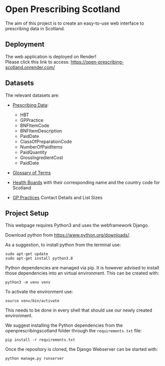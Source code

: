 # Open Prescribing Scotland

The aim of this project is to create an easy-to-use web interface to prescribing data in Scotland.

## Deployment
The web application is deployed on Render!
<br>
Please click this link to access: https://open-prescribing-scotland.onrender.com/

## Datasets
The relevant datasets are:

* [Prescribing Data](https://www.opendata.nhs.scot/dataset/prescriptions-in-the-community):
  - HBT 
  - GPPractice
  - BNFItemCode
  - BNFItemDescription
  - PaidDate
  - ClassOfPreparationCode
  - NumberOfPaidItems
  - PaidQuantity
  - GrossIngredientCost
  - PaidDate

* [Glossary of Terms](https://www.isdscotland.org/health-topics/prescribing-and-medicines/_docs/Open_Data_Glossary_of_Terms.pdf?1)

* [Health Boards](https://www.opendata.nhs.scot/dataset/geography-codes-and-labels/resource/652ff726-e676-4a20-abda-435b98dd7bdc) with their corresponding name and the country code for Scotland
* [GP Practices](https://www.opendata.nhs.scot/dataset/gp-practice-contact-details-and-list-sizes) Contact Details and List Sizes

## Project Setup

This webpage requires Python3 and uses the webframework Django.

Download python from https://www.python.org/downloads/.

As a suggestion, to install python from the terminal use:
```shell
sudo apt-get update
sudo apt-get install python3.8
```

Python dependencies are managed via pip. It is however advised to install those dependencies into an virtual 
environment. This can be created with:
```shell
python3 -m venv venv
```

To activate the environment use:
```shell
source venv/bin/activate
```
This needs to be done in every shell that should use our newly created environment.

We suggest installing the Python dependencies from the openprescribingscotland folder through the `requirements.txt` file:
```shell
pip install -r requirements.txt
```

Once the repository is cloned, the Django Webserver can be started with:
```shell
python manage.py runserver
```


